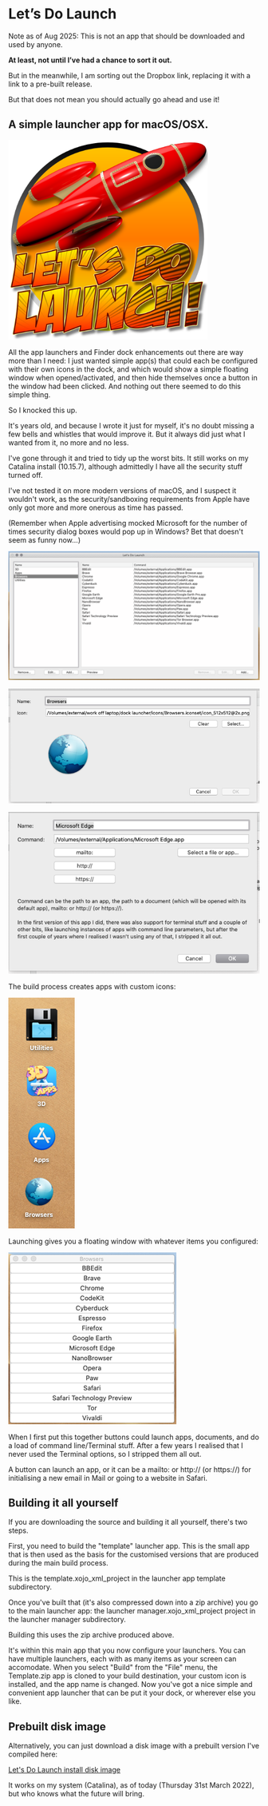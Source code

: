# Let’s Do Launch

Note as of Aug 2025: This is not an app that should be downloaded and used by anyone.

**At least, not until I’ve had a chance to sort it out.**

But in the meanwhile, I am sorting out the Dropbox link, replacing it with a link to a pre-built release.

But that does not mean you should actually go ahead and use it!

## A simple launcher app for macOS/OSX.

<img src="graphics/icon.png" width="400">

All the app launchers and Finder dock enhancements out there are way more than I need: I just wanted simple app(s) that could each be configured with their own icons in the dock, and which would show a simple floating window when opened/activated, and then hide themselves once a button in the window had been clicked. And nothing out there seemed to do this simple thing.

So I knocked this up.

It's years old, and because I wrote it just for myself, it's no doubt missing a few bells and whistles that would improve it. But it always did just what I wanted from it, no more and no less.

I've gone through it and tried to tidy up the worst bits. It still works on my Catalina install (10.15.7), although admittedly I have all the security stuff turned off.

I've not tested it on more modern versions of macOS, and I suspect it wouldn't work, as the security/sandboxing requirements from Apple have only got more and more onerous as time has passed.

(Remember when Apple advertising mocked Microsoft for the number of times security dialog boxes would pop up in Windows? Bet that doesn't seem as funny now...)

![Main window](graphics/screenshots/main.png)

![Edit category window](graphics/screenshots/category.png)

![Edit item window](graphics/screenshots/item.png)

The build process creates apps with custom icons:

![Apps](graphics/screenshots/apps.png)

Launching gives you a floating window with whatever items you configured:

![Floating window](graphics/screenshots/window.png)

When I first put this together buttons could launch apps, documents, and do a load of command line/Terminal stuff. After a few years I realised that I never used the Terminal options, so I stripped them all out.

A button can launch an app, or it can be a mailto: or http:// (or https://) for initialising a new email in Mail or going to a website in Safari.

## Building it all yourself

If you are downloading the source and building it all yourself, there's two steps.

First, you need to build the "template" launcher app. This is the small app that is then used as the basis for the customised versions that are produced during the main build process.

This is the template.xojo_xml_project in the launcher app template subdirectory.

Once you've built that (it's also compressed down into a zip archive) you go to the main launcher app: the launcher manager.xojo_xml_project project in the launcher manager subdirectory.

Building this uses the zip archive produced above.

It's within this main app that you now configure your launchers. You can have multiple launchers, each with as many items as your screen can accomodate. When you select "Build" from the "File" menu, the Template.zip app is cloned to your build destination, your custom icon is installed, and the app name is changed. Now you've got a nice simple and convenient app launcher that can be put it your dock, or wherever else you like.

## Prebuilt disk image

Alternatively, you can just download a disk image with a prebuilt version I've compiled here:

[Let's Do Launch install disk image](https://github.com/charlierobin/launcher/releases/download/v1.0.0/LetsDoLaunch.dmg.zip)

It works on my system (Catalina), as of today (Thursday 31st March 2022), but who knows what the future will bring.


